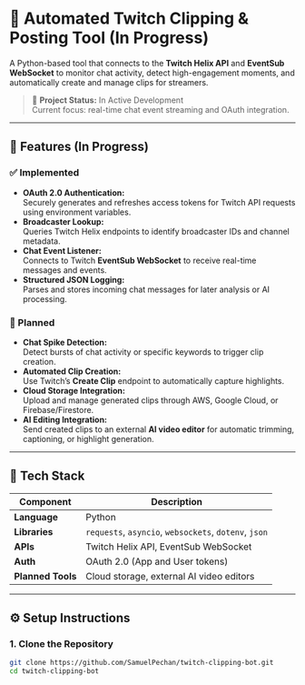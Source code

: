 # 🎥 Automated Twitch Clipping & Posting Tool (In Progress)

A Python-based tool that connects to the **Twitch Helix API** and **EventSub WebSocket** to monitor chat activity, detect high-engagement moments, and automatically create and manage clips for streamers.

> 🚧 **Project Status:** In Active Development  
> Current focus: real-time chat event streaming and OAuth integration.

---

## 🚀 Features (In Progress)

### ✅ Implemented
- **OAuth 2.0 Authentication:**  
  Securely generates and refreshes access tokens for Twitch API requests using environment variables.
- **Broadcaster Lookup:**  
  Queries Twitch Helix endpoints to identify broadcaster IDs and channel metadata.
- **Chat Event Listener:**  
  Connects to Twitch **EventSub WebSocket** to receive real-time messages and events.
- **Structured JSON Logging:**  
  Parses and stores incoming chat messages for later analysis or AI processing.

### 🧠 Planned
- **Chat Spike Detection:**  
  Detect bursts of chat activity or specific keywords to trigger clip creation.
- **Automated Clip Creation:**  
  Use Twitch’s **Create Clip** endpoint to automatically capture highlights.
- **Cloud Storage Integration:**  
  Upload and manage generated clips through AWS, Google Cloud, or Firebase/Firestore.
- **AI Editing Integration:**  
  Send created clips to an external **AI video editor** for automatic trimming, captioning, or highlight generation.

---

## 🧩 Tech Stack

| Component | Description |
|------------|-------------|
| **Language** | Python |
| **Libraries** | `requests`, `asyncio`, `websockets`, `dotenv`, `json` |
| **APIs** | Twitch Helix API, EventSub WebSocket |
| **Auth** | OAuth 2.0 (App and User tokens) |
| **Planned Tools** | Cloud storage, external AI video editors |

---

## ⚙️ Setup Instructions

### 1. Clone the Repository
```bash
git clone https://github.com/SamuelPechan/twitch-clipping-bot.git
cd twitch-clipping-bot
